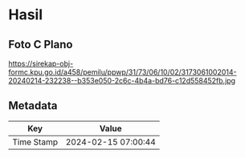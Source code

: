 # Hasil

## Foto C Plano

https://sirekap-obj-formc.kpu.go.id/a458/pemilu/ppwp/31/73/06/10/02/3173061002014-20240214-232238--b353e050-2c6c-4b4a-bd76-c12d558452fb.jpg


## Metadata

| Key        | Value               |
| ---------- | ------------------- |
| Time Stamp | 2024-02-15 07:00:44 |



